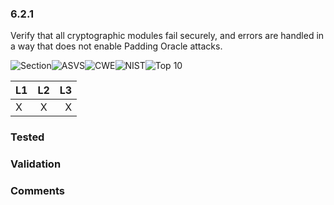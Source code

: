 ### 6.2.1 
Verify that all cryptographic modules fail securely, and errors are handled in a way that does not enable Padding Oracle attacks.

![Section](https://img.shields.io/badge/V6-green.svg)![ASVS](https://img.shields.io/badge/ASVS-6.2.1-blue.svg)![CWE](https://img.shields.io/badge/CWE--red.svg)![NIST](https://img.shields.io/badge/NIST--important.svg)![Top 10](https://img.shields.io/badge/--lightgray.svg)

| L1| L2| L3|
| --|:--:|-:|
| X | X | X |

### Tested

### Validation

### Comments

        